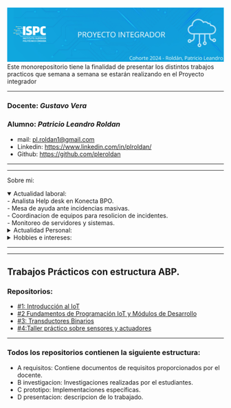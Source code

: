 ![Banner](/.rsc/img/banner.png)
Este monorepositorio tiene la finalidad de presentar los distintos trabajos practicos que semana a semana se estarán realizando en el Proyecto integrador    

---

### Docente: *Gustavo Vera*
### Alumno: *Patricio Leandro Roldan*   
  * mail: pl.roldan1@gmail.com
  * Linkedin: https://www.linkedin.com/in/plroldan/
  * Github: https://github.com/pleroldan  

---  
---
Sobre mi:
<details open><summary>
Actualidad laboral:</summary>
  - Analista Help desk en Konecta BPO.  <br>
     - Mesa de ayuda ante incidencias masivas. <br>
     - Coordinacion de equipos para resolicion de incidentes. <br>
     - Monitoreo de servidores y sistemas.  <br>
</details>
<details>
  <summary>Actualidad Personal:</summary>
    - Padre de una niña (6 meses).<br>
    - Esposo.  
    </details>
   <details>
   <summary>Hobbies e intereses:</summary>  
- Historia, usos y costumbres  <br>
- Tecnologia y dispositivos  <br>
- Software y Hardware libre   <br>
 </details> 

---
---  


## Trabajos Prácticos con estructura ABP.
### Repositorios:
- [#1: Introducción al IoT](https://github.com/ISPC-TST-PI-I-2024/LeandroRoldan/tree/main/TP%201)
- [#2 Fundamentos de Programación IoT y Módulos de Desarrollo](https://github.com/ISPC-TST-PI-I-2024/LeandroRoldan/tree/main/TP%202)
- [#3: Transductores Binarios](https://github.com/ISPC-TST-PI-I-2024/LeandroRoldan/tree/main/TP%203)
- [#4:Taller práctico sobre sensores y actuadores](https://github.com/ISPC-TST-PI-I-2024/LeandroRoldan/tree/main/TP%204)

---

### Todos los repositorios contienen la siguiente estructura:  

- A requisitos: Contiene documentos de requisitos proporcionados por el docente.  
- B investigacion: Investigaciones realizadas por el estudiantes.  
- C prototipo: Implementaciones específicas.  
- D presentacion: descripcion de lo trabajado.